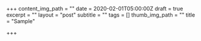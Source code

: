 +++
content_img_path = ""
date = 2020-02-01T05:00:00Z
draft = true
excerpt = ""
layout = "post"
subtitle = ""
tags = []
thumb_img_path = ""
title = "Sample"

+++
